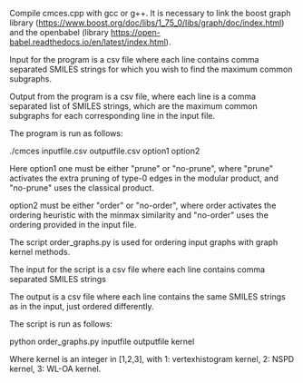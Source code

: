 Compile cmces.cpp with gcc or g++. It is necessary to link the boost graph library (https://www.boost.org/doc/libs/1_75_0/libs/graph/doc/index.html) and the openbabel (library https://open-babel.readthedocs.io/en/latest/index.html).

Input for the program is a csv file where each line contains comma separated SMILES strings for which you wish to find the maximum common subgraphs.

Output from the program is a csv file, where each line is a comma separated list of SMILES strings, which are the maximum common subgraphs for each corresponding line in the input file.

The program is run as follows:

./cmces inputfile.csv outputfile.csv option1 option2

Here option1 one must be either "prune" or "no-prune", where "prune" activates the extra pruning of type-0 edges in the modular product, and "no-prune" uses the classical product.

option2 must be either "order" or "no-order", where order activates the ordering heuristic with the minmax similarity and "no-order" uses the ordering provided in the input file.

The script order_graphs.py is used for ordering input graphs with graph kernel methods.

The input for the script is a csv file where each line contains comma separated SMILES strings

The output is a csv file where each line contains the same SMILES strings as in the input, just ordered differently.

The script is run as follows:

python order_graphs.py inputfile outputfile kernel

Where kernel is an integer in [1,2,3], with 1: vertexhistogram kernel, 2: NSPD kernel, 3: WL-OA kernel.
